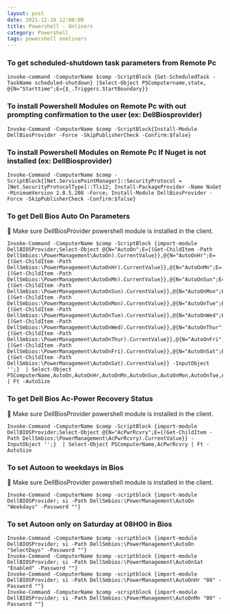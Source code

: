 ```yaml
---
layout: post
date: 2021-12-16 12:08:00
title: Powershell - Onliners
category: Powershell
tags: powershell oneliners
---
```



### To get scheduled-shutdown task parameters from Remote Pc

```
invoke-command -ComputerName $comp -ScriptBlock {Get-ScheduledTask -TaskName scheduled-shutdown} |Select-Object PSComputername,state, @{N="Starttime";E={$_.Triggers.StartBoundary}}
```

### To install Powershell Modules on Remote Pc with out prompting confirmation to the user (ex: DellBiosprovider)

```
Invoke-Command -ComputerName $comp -ScriptBlock{Install-Module DellBiosProvider -Force -SkipPublisherCheck -Confirm:$false} 
```

### To install Powershell Modules on Remote Pc If Nuget is not installed (ex: DellBiosprovider)

```
Invoke-Command -ComputerName $comp -ScriptBlock{[Net.ServicePointManager]::SecurityProtocol = [Net.SecurityProtocolType]::Tls12; Install-PackageProvider -Name NuGet -MinimumVersion 2.8.5.208 -Force; Install-Module DellBiosProvider -Force -SkipPublisherCheck -Confirm:$false} 
```

### To get Dell Bios Auto On Parameters

👿 Make sure DellBiosProvider powershell module is installed in the client. 

```
Invoke-Command -ComputerName $comp -ScriptBlock {import-module DellBIOSProvider;Select-Object @{N="AutoOn";E={(Get-ChildItem -Path DellSmbios:\PowerManagement\AutoOn).CurrentValue}},@{N="AutoOnHr";E={(Get-ChildItem -Path DellSmbios:\PowerManagement\AutoOnHr).CurrentValue}},@{N="AutoOnMn";E={(Get-ChildItem -Path DellSmbios:\PowerManagement\AutoOnMn).CurrentValue}},@{N="AutoOnSun";E={(Get-ChildItem -Path DellSmbios:\PowerManagement\AutoOnSun).CurrentValue}},@{N="AutoOnMon";E={(Get-ChildItem -Path DellSmbios:\PowerManagement\AutoOnMon).CurrentValue}},@{N="AutoOnTue";E={(Get-ChildItem -Path DellSmbios:\PowerManagement\AutoOnTue).CurrentValue}},@{N="AutoOnWed";E={(Get-ChildItem -Path DellSmbios:\PowerManagement\AutoOnWed).CurrentValue}},@{N="AutoOnThur";E={(Get-ChildItem -Path DellSmbios:\PowerManagement\AutoOnThur).CurrentValue}},@{N="AutoOnFri";E={(Get-ChildItem -Path DellSmbios:\PowerManagement\AutoOnFri).CurrentValue}},@{N="AutoOnSat";E={(Get-ChildItem -Path DellSmbios:\PowerManagement\AutoOnSat).CurrentValue}} -InputObject '';}  | Select-Object PSComputerName,AutoOn,AutoOnHr,AutoOnMn,AutoOnSun,AutoOnMon,AutoOnTue,AutoOnWed,AutoOnThur,AutoOnFri,AutoOnSat | Ft -AutoSize
```

### To get Dell Bios Ac-Power Recovery Status

👿 Make sure DellBiosProvider powershell module is installed in the client. 

```
Invoke-Command -ComputerName $comp -ScriptBlock {import-module DellBIOSProvider;Select-Object @{N="AcPwrRcvry";E={(Get-ChildItem -Path DellSmbios:\PowerManagement\AcPwrRcvry).CurrentValue}} -InputObject '';}  | Select-Object PSComputerName,AcPwrRcvry | Ft -AutoSize
```

### To set Autoon to weekdays in Bios

👿 Make sure DellBiosProvider powershell module is installed in the client. 

```
Invoke-Command -ComputerName $comp -scriptblock {import-module DellBIOSProvider; si -Path DellSmbios:\PowerManagement\AutoOn "Weekdays" -Password ""}
```

### To set Autoon only on Saturday at 08H00 in Bios

```
Invoke-Command -ComputerName $comp -scriptblock {import-module DellBIOSProvider; si -Path DellSmbios:\PowerManagement\AutoOn "SelectDays" -Password ""}
Invoke-Command -ComputerName $comp -scriptblock {import-module DellBIOSProvider; si -Path DellSmbios:\PowerManagement\AutoOnSat "Enabled" -Password ""}
Invoke-Command -ComputerName $comp -scriptblock {import-module DellBIOSProvider; si -Path DellSmbios:\PowerManagement\AutoOnHr "08" -Password ""}
Invoke-Command -ComputerName $comp -scriptblock {import-module DellBIOSProvider; si -Path DellSmbios:\PowerManagement\AutoOnMn "00" -Password ""}
```

